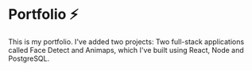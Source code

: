 # Portfolio ⚡️

This is my portfolio. I've added two projects: Two full-stack applications called Face Detect and Animaps, which I've built using React, Node and PostgreSQL.
